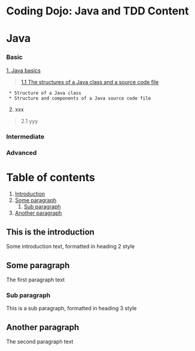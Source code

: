 # Coding Dojo: Java and TDD Content

# Java
### Basic
[1. Java basics](#)
> [1.1 The structures of a Java class and a source code file](#)
     
     * Structure of a Java class
     * Structure and components of a Java source code file
     
2. xxx
> 2.1 yyy

### Intermediate


### Advanced
# Table of contents
1. [Introduction](#introduction)
2. [Some paragraph](#paragraph1)
    1. [Sub paragraph](#subparagraph1)
3. [Another paragraph](#paragraph2)

## This is the introduction <a name="introduction"></a>
Some introduction text, formatted in heading 2 style

## Some paragraph <a name="paragraph1"></a>
The first paragraph text

### Sub paragraph <a name="subparagraph1"></a>
This is a sub paragraph, formatted in heading 3 style

## Another paragraph <a name="paragraph2"></a>
The second paragraph text
